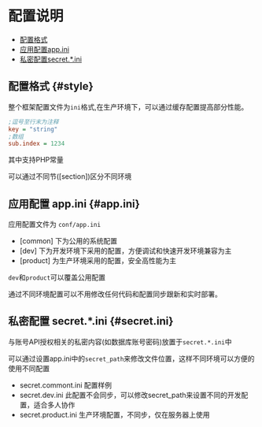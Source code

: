 # 配置说明

* [配置格式](#style)
* [应用配置app.ini](#app.ini)
* [私密配置secret.*.ini](#secret.ini)

## 配置格式 {#style}

整个框架配置文件为`ini`格式,在生产环境下，可以通过缓存配置提高部分性能。


```ini
;逗号至行末为注释
key = "string"
;数组
sub.index = 1234
```

其中支持PHP常量

可以通过不同节([section])区分不同环境

## 应用配置 app.ini {#app.ini}

应用配置文件为 `conf/app.ini`

* \[common\] 下为公用的系统配置
* \[dev\] 下为开发环境下采用的配置，方便调试和快速开发环境兼容为主
* \[product\] 为生产环境采用的配置，安全高性能为主

`dev`和`product`可以覆盖公用配置

通过不同环境配置可以不用修改任何代码和配置同步跟新和实时部署。


## 私密配置 secret.*.ini {#secret.ini}

与账号API授权相关的私密内容(如数据库账号密码)放置于`secret.*.ini`中

可以通过设置app.ini中的`secret_path`来修改文件位置，这样不同环境可以方便的使用不同配置

* secret.commont.ini 配置样例
* secret.dev.ini 此配置不会同步，可以修改secret_path来设置不同的开发配置，适合多人协作
* secret.product.ini 生产环境配置，不同步，仅在服务器上使用

